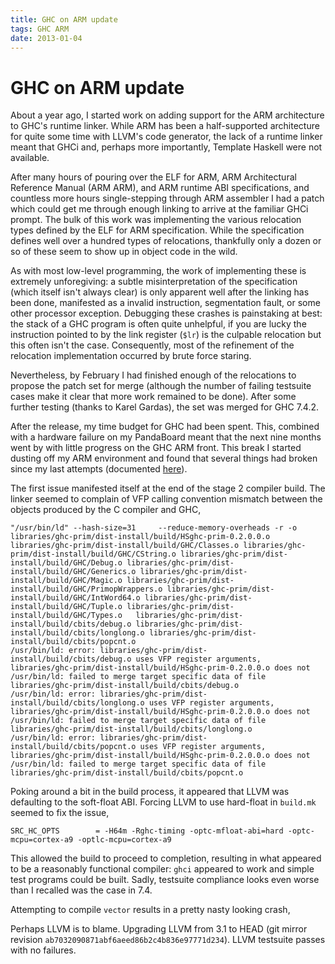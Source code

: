 ```yaml
---
title: GHC on ARM update
tags: GHC ARM
date: 2013-01-04
---
```

# GHC on ARM update

About a year ago, I started work on adding support for the ARM
architecture to GHC's runtime linker. While ARM has been a half-supported
architecture for quite some time with LLVM's code generator, the lack
of a runtime linker meant that GHCi and, perhaps more importantly,
Template Haskell were not available.

After many hours of pouring over the ELF for ARM, ARM Architectural
Reference Manual (ARM ARM), and ARM runtime ABI specifications, and
countless more hours single-stepping through ARM assembler I had a
patch which could get me through enough linking to arrive at the
familiar GHCi prompt. The bulk of this work was implementing the
various relocation types defined by the ELF for ARM
specification. While the specification defines well over a hundred
types of relocations, thankfully only a dozen or so of these seem to
show up in object code in the wild.

As with most low-level programming, the work of implementing these is
extremely unforegiving: a subtle misinterpretation of the
specification (which itself isn't always clear) is only apparent well
after the linking has been done, manifested as a invalid instruction,
segmentation fault, or some other processor exception. Debugging these
crashes is painstaking at best: the stack of a GHC program is often
quite unhelpful, if you are lucky the instruction pointed to by the
link register (`$lr`) is the culpable relocation but this often isn't
the case. Consequently, most of the refinement of the relocation
implementation occurred by brute force staring.

Nevertheless, by February I had finished enough of the relocations to
propose the patch set for merge (although the number of failing
testsuite cases make it clear that more work remained to be
done). After some further testing (thanks to Karel Gardas), the set
was merged for GHC 7.4.2.

After the release, my time budget for GHC had been spent. This,
combined with a hardware failure on my PandaBoard meant that the next
nine months went by with little progress on the GHC ARM front. This
break I started dusting off my ARM environment and found that several
things had broken since my last attempts (documented
[here](/posts/ghc-llvm-arm.html)).

The first issue manifested itself at the end of the stage 2 compiler
build. The linker seemed to complain of VFP calling convention
mismatch between the objects produced by the C compiler and GHC,

    "/usr/bin/ld" --hash-size=31     --reduce-memory-overheads -r -o libraries/ghc-prim/dist-install/build/HSghc-prim-0.2.0.0.o  libraries/ghc-prim/dist-install/build/GHC/Classes.o libraries/ghc-prim/dist-install/build/GHC/CString.o libraries/ghc-prim/dist-install/build/GHC/Debug.o libraries/ghc-prim/dist-install/build/GHC/Generics.o libraries/ghc-prim/dist-install/build/GHC/Magic.o libraries/ghc-prim/dist-install/build/GHC/PrimopWrappers.o libraries/ghc-prim/dist-install/build/GHC/IntWord64.o libraries/ghc-prim/dist-install/build/GHC/Tuple.o libraries/ghc-prim/dist-install/build/GHC/Types.o   libraries/ghc-prim/dist-install/build/cbits/debug.o libraries/ghc-prim/dist-install/build/cbits/longlong.o libraries/ghc-prim/dist-install/build/cbits/popcnt.o   
    /usr/bin/ld: error: libraries/ghc-prim/dist-install/build/cbits/debug.o uses VFP register arguments, libraries/ghc-prim/dist-install/build/HSghc-prim-0.2.0.0.o does not
    /usr/bin/ld: failed to merge target specific data of file libraries/ghc-prim/dist-install/build/cbits/debug.o
    /usr/bin/ld: error: libraries/ghc-prim/dist-install/build/cbits/longlong.o uses VFP register arguments, libraries/ghc-prim/dist-install/build/HSghc-prim-0.2.0.0.o does not
    /usr/bin/ld: failed to merge target specific data of file libraries/ghc-prim/dist-install/build/cbits/longlong.o
    /usr/bin/ld: error: libraries/ghc-prim/dist-install/build/cbits/popcnt.o uses VFP register arguments, libraries/ghc-prim/dist-install/build/HSghc-prim-0.2.0.0.o does not
    /usr/bin/ld: failed to merge target specific data of file libraries/ghc-prim/dist-install/build/cbits/popcnt.o

Poking around a bit in the build process, it appeared that LLVM was
defaulting to the soft-float ABI. Forcing LLVM to use hard-float in
`build.mk` seemed to fix the issue,

    SRC_HC_OPTS        = -H64m -Rghc-timing -optc-mfloat-abi=hard -optc-mcpu=cortex-a9 -optlc-mcpu=cortex-a9

This allowed the build to proceed to completion, resulting in what
appeared to be a reasonably functional compiler: `ghci` appeared to
work and simple test programs could be built. Sadly, testsuite
compliance looks even worse than I recalled was the case in 7.4.

Attempting to compile `vector` results in a pretty nasty looking crash,


Perhaps LLVM is to blame. Upgrading LLVM from 3.1 to HEAD (git mirror
revision `ab7032090871abf6aeed86b2c4b836e97771d234`). LLVM testsuite
passes with no failures.

